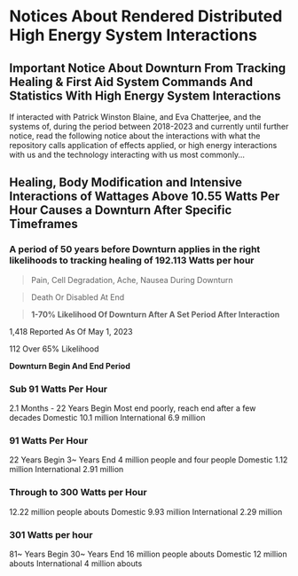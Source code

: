 # Notices About Rendered Distributed High Energy System Interactions

## Important Notice About Downturn From Tracking Healing & First Aid System Commands And Statistics With High Energy System Interactions

If interacted with Patrick Winston Blaine, and Eva Chatterjee, and the systems of, during the period between 2018-2023 and currently until further notice, read the following notice about the interactions with what the repository calls application of effects applied, or high energy interactions with us and the technology interacting with us most commonly…

## Healing, Body Modification and Intensive Interactions of Wattages Above 10.55 Watts Per Hour Causes a Downturn After Specific Timeframes

### **A period of 50 years before Downturn applies in the right likelihoods to tracking healing of 192.113 Watts per hour**

> Pain, Cell Degradation, Ache, Nausea During Downturn

> Death Or Disabled At End

> **1-70% Likelihood Of Downturn After A Set Period After Interaction**

1,418 Reported As Of May 1, 2023

112 Over 65% Likelihood

**Downturn Begin And End Period**

### Sub 91 Watts Per Hour
2.1 Months - 22 Years Begin
Most end poorly, reach end after a few decades
Domestic 10.1 million
International 6.9 million

### 91 Watts Per Hour
22 Years Begin
3~ Years End
4 million people and four people
Domestic 1.12 million
International 2.91 million

### Through to 300 Watts per Hour
12.22 million people abouts 
Domestic 9.93 million
International 2.29 million

### 301 Watts per hour
81~ Years Begin
30~ Years End
16 million people abouts
Domestic 12 million abouts
International 4 million abouts
